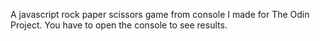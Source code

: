 A javascript rock paper scissors game from console I made for The Odin Project. You have to open the console to see results.
